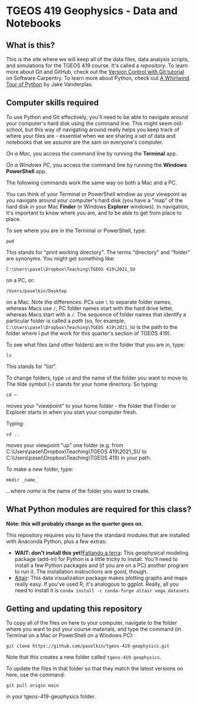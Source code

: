 # TGEOS 419 Geophysics - Data and Notebooks

## What is this?

This is the site where we will keep all of the data files, data analysis scripts, and simulations for the TGEOS 419 course. It's called a _repository_. To learn more about Git and GitHub, check out the [Version Control with Git tutorial](https://swcarpentry.github.io/git-novice/) on Software Carpentry. To learn more about Python, check out [A Whirlwind Tour of Python](https://jakevdp.github.io/WhirlwindTourOfPython/) by Jake Vanderplas.

## Computer skills required

To use Python and Git effectively, you'll need to be able to navigate around your computer's hard disk using the command line. This might seem old-school, but this way of navigating around really helps you keep track of where your files are - essential when we are sharing a set of data and notebooks that we assume are the sam on everyone's computer.

_On a Mac_, you access the command line by running the **Terminal** app.

_On a Windows PC_, you access the command line by running the **Windows PowerShell** app.

The following commands work the same way on both a Mac and a PC.

You can think of your Terminal or PowerShell window as your viewpoint as you navigate around your computer's hard disk (you have a "map" of the hard disk in your Mac **Finder** or Windows **Explorer** windows). In navigation, it's important to know where you are, and to be able to get from place to place. 

To see where you are in the Terminal or PowerShell, type:

	pwd

This stands for "print working directory". The terms "directory" and "folder" are synonyms. You might get something like:

	C:\Users\pasel\Dropbox\Teaching\TGEOS 419\2021_SU

on a PC, or:

	/Users/paselkin/Desktop

on a Mac. Note the differences: PCs use `\` to separate folder names, whereas Macs use `/`; PC folder names start with the hard drive letter, whereas Macs start with a `/`. The sequence of folder names that identify a particular folder is called a _path_ (so, for example, `C:\Users\pasel\Dropbox\Teaching\TGEOS 419\2021_SU` is the path to the folder where I put the work for this quarter's section of TGEOS 419).

To see what files (and other folders) are in the folder that you are in, type:

	ls
This stands for "list".

To change folders, type `cd` and the name of the folder you want to move to. The tilde symbol (`~`) stands for your home directory. So typing:

	cd ~

moves your "viewpoint" to your home folder - the folder that Finder or Explorer starts in when you start your computer fresh. 

Typing:

	cd ..

moves your viewpoint "up" one folder (e.g. from C:\Users\pasel\Dropbox\Teaching\TGEOS 419\2021_SU to C:\Users\pasel\Dropbox\Teaching\TGEOS 419) in your path.

To make a new folder, type:

	mkdir _name_

...where _name_ is the name of the folder you want to create.

## What Python modules are required for this class?

**Note: this will probably change as the quarter goes on.**

This repository requires you to have the standard modules that are installed with Anaconda Python, plus a few extras:

* **WAIT: don't install this yet!**[Fatiando a terra](https://www.fatiando.org/v0.3/install.html): This geophysical modeling package (add-in) for Python is a little tricky to install. You'll need to install a few Python packages and (if you are on a PC) another program to run it. The installation instructions are good, though. 
* [Altair](): This data visualization package makes plotting graphs and maps really easy. If you've used R, it's analogous to ggplot. Really, all you need to install it is 
	`conda install -c conda-forge altair vega_datasets`

## Getting and updating this repository

To copy all of the files on here to your computer, navigate to the folder where you want to put your course materials, and type the command (in Terminal on a Mac or PowerShell on a Windows PC):

	git clone https://github.com/paselkin/tgeos-419-geophysics.git 
 
Note that this creates a new folder called `tgeos-419-geophysics`. 

To update the files in that folder so that they match the latest versions on here, use the command:

	git pull origin main

in your tgeos-419-geophysics folder.

